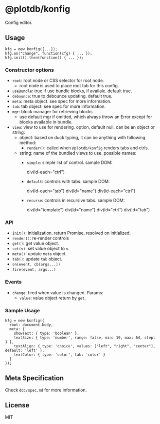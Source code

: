 # @plotdb/konfig

Config editor.


## Usage

    kfg = new konfig({...]);
    kfg.on("change", function(cfg) { ... });
    kfg.init().then(function() { ... });


### Constructor options

 - `root`: root node or CSS selector for root node.
   - root node is used to place root tab for this config.
 - `useBundle`: true if use bundle blocks, if availale. default true.
 - `debounce`: true to debounce updating. default true.
 - `meta`: meta object. see spec for more information.
 - `tab`: tab object. see spec for more information.
 - `mgr`: block manager for retrieving blocks
   - use default mgr if omitted, which always throw an Error except for blocks available in bundle.
 - `view`: view to use for rendering. option, default null. can be an object or string:
   - object: based on duck typing, it can be anything with following method:
     - `render()`: called when `@plotdb/konfig` renders tabs and ctrls.
   - string: name of the bundled views to use. possible names:
     - `simple`: simple list of control. sample DOM:

       div(ld-each="ctrl")

     - `default`: controls with tabs. sample DOM:

       div(ld-each="tab")
         div(ld="name")
         div(ld-each="ctrl")

     - `recurse`: controls in recursive tabs. sample DOM:

       div(ld="template")
         div(ld="name")
         div(ld="ctrl")
         div(ld="tab")


### API

 - `init()`: initialization. return Promise, resolved on initialized.
 - `render()`: re-render controls
 - `get()`: get value object.
 - `set(v)`: set value object to `v`.
 - `meta()`: update `meta` object.
 - `tab()`: update `tab` object.
 - `on(event, cb(args...))`
 - `fire(event, args...)`


### Events

 - `change`: fired when value is changed. Params:
   - `value`: value object return by `get`.

### Sample Usage

    kfg = new konfig({
      root: document.body,
      meta: {
        showText: { type: 'boolean' },
        textSize: { type: 'number', range: false, min: 10, max: 64, step: 1 },
        textAlign: { type: 'choice', values: ["left", "right", "center"], default: 'left' },
        textColor: { type: 'color', tab: 'color' }
      }
    });


## Meta Specification

Check `doc/spec.md` for more information.


## License

MIT

